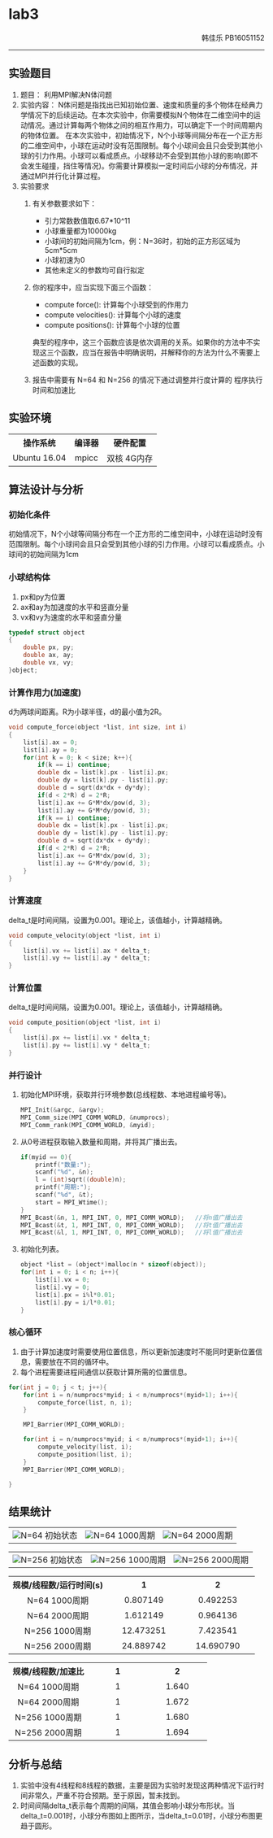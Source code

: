 # lab3

<div align="right">韩佳乐 PB16051152</div>

***

## 实验题目

1. 题目：
利用MPI解决N体问题
2. 实验内容：
N体问题是指找出已知初始位置、速度和质量的多个物体在经典力学情况下的后续运动。在本次实验中，你需要模拟N个物体在二维空间中的运动情况。通过计算每两个物体之间的相互作用力，可以确定下一个时间周期内的物体位置。
在本次实验中，初始情况下，N个小球等间隔分布在一个正方形的二维空间中，小球在运动时没有范围限制。每个小球间会且只会受到其他小球的引力作用。小球可以看成质点。小球移动不会受到其他小球的影响(即不会发生碰撞，挡住等情况)。你需要计算模拟一定时间后小球的分布情况，并通过MPI并行化计算过程。
3. 实验要求
   1. 有关参数要求如下：
      * 引力常数数值取6.67*10^11
      * 小球重量都为10000kg
      * 小球间的初始间隔为1cm，例：N=36时，初始的正方形区域为5cm*5cm
      * 小球初速为0
      * 其他未定义的参数均可自行拟定
   2. 你的程序中，应当实现下面三个函数：
      * compute force(): 计算每个小球受到的作用力
      * compute velocities(): 计算每个小球的速度
      * compute positions(): 计算每个小球的位置
  
      典型的程序中，这三个函数应该是依次调用的关系。如果你的方法中不实现这三个函数，应当在报告中明确说明，并解释你的方法为什么不需要上述函数的实现。
   3. 报告中需要有 N=64 和 N=256 的情况下通过调整并行度计算的 程序执行时间和加速比

## 实验环境

<table width="100%">
    <tr>
        <th>操作系统</th>
        <th>编译器</th>
        <th>硬件配置</th>
    </tr>
    <tr>
        <td><center>Ubuntu 16.04</center></td>
        <td><center>mpicc</center></td>
        <td><center>双核 4G内存</center></td>
    </tr>
</table>

## 算法设计与分析

### 初始化条件

初始情况下，N个小球等间隔分布在一个正方形的二维空间中，小球在运动时没有范围限制。每个小球间会且只会受到其他小球的引力作用。小球可以看成质点。小球间的初始间隔为1cm

### 小球结构体

1. px和py为位置
2. ax和ay为加速度的水平和竖直分量
3. vx和vy为速度的水平和竖直分量

```c
typedef struct object
{
    double px, py;
    double ax, ay;
    double vx, vy;
}object;
```

### 计算作用力(加速度)

d为两球间距离。R为小球半径，d的最小值为2R。

```c
void compute_force(object *list, int size, int i)
{
    list[i].ax = 0;
    list[i].ay = 0;
    for(int k = 0; k < size; k++){
        if(k == i) continue;
        double dx = list[k].px - list[i].px;
        double dy = list[k].py - list[i].py;
        double d = sqrt(dx*dx + dy*dy);
        if(d < 2*R) d = 2*R;
        list[i].ax += G*M*dx/pow(d, 3);
        list[i].ay += G*M*dy/pow(d, 3);
        if(k == i) continue;
        double dx = list[k].px - list[i].px;
        double dy = list[k].py - list[i].py;
        double d = sqrt(dx*dx + dy*dy);
        if(d < 2*R) d = 2*R;
        list[i].ax += G*M*dx/pow(d, 3);
        list[i].ay += G*M*dy/pow(d, 3);
    }
}
```

### 计算速度

delta_t是时间间隔，设置为0.001。理论上，该值越小，计算越精确。

```c
void compute_velocity(object *list, int i)
{
    list[i].vx += list[i].ax * delta_t;
    list[i].vy += list[i].ay * delta_t;
}
```

### 计算位置

delta_t是时间间隔，设置为0.001。理论上，该值越小，计算越精确。

```c
void compute_position(object *list, int i)
{
    list[i].px += list[i].vx * delta_t;
    list[i].py += list[i].vy * delta_t;
}
```

### 并行设计

1. 初始化MPI环境，获取并行环境参数(总线程数、本地进程编号等)。

    ```c
    MPI_Init(&argc, &argv);
    MPI_Comm_size(MPI_COMM_WORLD, &numprocs);
    MPI_Comm_rank(MPI_COMM_WORLD, &myid);
    ```

2. 从0号进程获取输入数量和周期，并将其广播出去。

    ```c
    if(myid == 0){
        printf("数量:");
        scanf("%d", &n);
        l = (int)sqrt((double)n);
        printf("周期:");
        scanf("%d", &t);
        start = MPI_Wtime();
    }
    MPI_Bcast(&n, 1, MPI_INT, 0, MPI_COMM_WORLD);   //将n值广播出去
    MPI_Bcast(&t, 1, MPI_INT, 0, MPI_COMM_WORLD);   //将t值广播出去
    MPI_Bcast(&l, 1, MPI_INT, 0, MPI_COMM_WORLD);   //将l值广播出去
    ```

3. 初始化列表。

    ```c
    object *list = (object*)malloc(n * sizeof(object));
    for(int i = 0; i < n; i++){
        list[i].vx = 0;
        list[i].vy = 0;
        list[i].px = i%l*0.01;
        list[i].py = i/l*0.01;
    }
    ```

### 核心循环

1. 由于计算加速度时需要使用位置信息，所以更新加速度时不能同时更新位置信息，需要放在不同的循环中。
2. 每个进程需要进程间通信以获取计算所需的位置信息。

```c
for(int j = 0; j < t; j++){
    for(int i = n/numprocs*myid; i < n/numprocs*(myid+1); i++){
        compute_force(list, n, i);
    }

    MPI_Barrier(MPI_COMM_WORLD);

    for(int i = n/numprocs*myid; i < n/numprocs*(myid+1); i++){
        compute_velocity(list, i);
        compute_position(list, i);
    }
    MPI_Barrier(MPI_COMM_WORLD);

}
```

## 结果统计

<table align="center">
    <tr>
        <td><div align="center"><img src="https://img-blog.csdnimg.cn/20200815235751793.PNG">N=64 初始状态</div></td>
        <td><div align="center"><img src="https://img-blog.csdnimg.cn/20200815235751752.PNG">N=64 1000周期</div></td>
        <td><div align="center"><img src="https://img-blog.csdnimg.cn/20200815235751762.PNG">N=64 2000周期</div></td>
    </tr>
</table>

<table align="center">
    <tr>
        <td><div align="center"><img src="https://img-blog.csdnimg.cn/20200816000006749.PNG">N=256 初始状态</div></td>
        <td><div align="center"><img src="https://img-blog.csdnimg.cn/20200816000006733.PNG">N=256 1000周期</div></td>
        <td><div align="center"><img src="https://img-blog.csdnimg.cn/20200816000006759.PNG">N=256 2000周期</div></td>
    </tr>
</table>

<table align="center">
    <tr>
        <th width="40%">规模/线程数/运行时间(s)</th>
        <th width="30%">1</th>
        <th width="30%">2</th>
    </tr>
    <tr>
        <td><center>N=64 1000周期</center></td>
        <td><center>0.807149</center></td>
        <td><center>0.492253</center></td>
    </tr>
    <tr>
        <td><center>N=64 2000周期</center></td>
        <td><center>1.612149</center></td>
        <td><center>0.964136</center></td>
    </tr>
    <tr>
        <td><center>N=256 1000周期</center></td>
        <td><center>12.473251</center></td>
        <td><center>7.423541</center></td>
    </tr>
    <tr>
        <td><center>N=256 2000周期</center></td>
        <td><center>24.889742</center></td>
        <td><center>14.690790</center></td>
    </tr>
</table>

<table align="center">
    <tr>
        <th width="40%">规模/线程数/加速比</th>
        <th width="30%">1</th>
        <th width="30%">2</th>
    </tr>
    <tr>
        <td><center>N=64 1000周期</center></td>
        <td><center>1</center></td>
        <td><center>1.640</center></td>
    </tr>
    <tr>
        <td><center>N=64 2000周期</center></td>
        <td><center>1</center></td>
        <td><center>1.672</center></td>
    </tr>
    <tr>
        <td><center>N=256 1000周期</center></td>
        <td><center>1</center></td>
        <td><center>1.680</center></td>
    </tr>
    <tr>
        <td><center>N=256 2000周期</center></td>
        <td><center>1</center></td>
        <td><center>1.694</center></td>
    </tr>
</table>

## 分析与总结

1. 实验中没有4线程和8线程的数据，主要是因为实验时发现这两种情况下运行时间非常久，严重不符合预期。至于原因，暂未找到。
2. 时间间隔delta_t表示每个周期的间隔，其值会影响小球分布形状。当delta_t=0.001时，小球分布图如上图所示，当delta_t=0.01时，小球分布图更趋于圆形。
